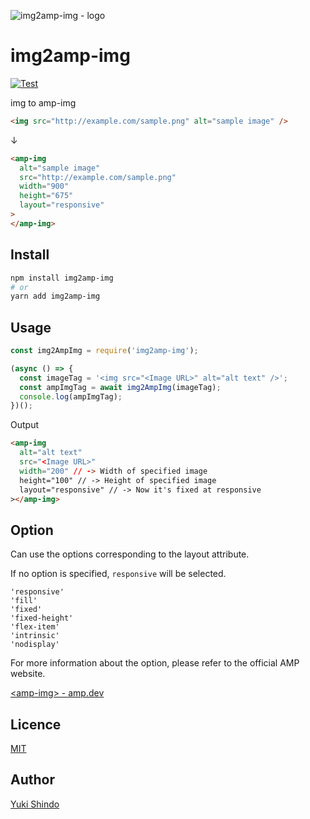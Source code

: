 ![img2amp-img - logo](https://user-images.githubusercontent.com/8216064/111606270-63cf7680-881a-11eb-9ade-63670e7ea851.png)

# img2amp-img

[![Test](https://github.com/shinshin86/img2amp-img/actions/workflows/test.yml/badge.svg)](https://github.com/shinshin86/img2amp-img/actions/workflows/test.yml)

img to amp-img

```html
<img src="http://example.com/sample.png" alt="sample image" />
```

↓

```html
<amp-img
  alt="sample image"
  src="http://example.com/sample.png"
  width="900"
  height="675"
  layout="responsive"
>
</amp-img>
```

## Install

```sh
npm install img2amp-img
# or
yarn add img2amp-img
```

## Usage

```javascript
const img2AmpImg = require('img2amp-img');

(async () => {
  const imageTag = '<img src="<Image URL>" alt="alt text" />';
  const ampImgTag = await img2AmpImg(imageTag);
  console.log(ampImgTag);
})();
```

Output

```html
<amp-img
  alt="alt text"
  src="<Image URL>"
  width="200" // -> Width of specified image
  height="100" // -> Height of specified image
  layout="responsive" // -> Now it's fixed at responsive
></amp-img>
```

## Option

Can use the options corresponding to the layout attribute.

If no option is specified, `responsive` will be selected.

```
'responsive'
'fill'
'fixed'
'fixed-height'
'flex-item'
'intrinsic'
'nodisplay'
```

For more information about the option, please refer to the official AMP website.

[\<amp-img\> - amp.dev](https://amp.dev/documentation/components/amp-img/)

## Licence

[MIT](https://github.com/shinshin86/img2amp-img/blob/main/LICENSE)

## Author

[Yuki Shindo](https://shinshin86.com/en)
